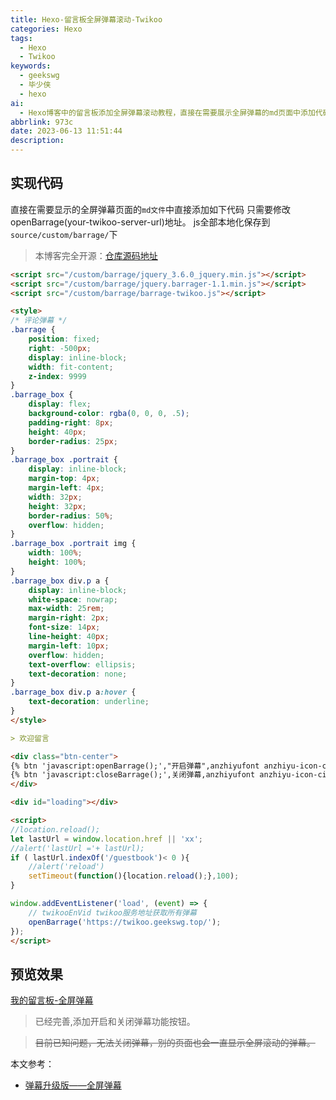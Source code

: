 ```yaml
---
title: Hexo-留言板全屏弹幕滚动-Twikoo
categories: Hexo
tags:
  - Hexo
  - Twikoo
keywords:
  - geekswg
  - 毕少侠
  - hexo
ai:
  - Hexo博客中的留言板添加全屏弹幕滚动教程，直接在需要展示全屏弹幕的md页面中添加代码。
abbrlink: 973c
date: 2023-06-13 11:51:44
description:
---
```


## 实现代码

直接在需要显示的全屏弹幕页面的`md文件`中直接添加如下代码
只需要修改openBarrage(your-twikoo-server-url)地址。
js全部本地化保存到`source/custom/barrage/`下
> 本博客完全开源：[仓库源码地址](https://github.com/gavinblog/blog-anzhiyu)
```md
<script src="/custom/barrage/jquery_3.6.0_jquery.min.js"></script>
<script src="/custom/barrage/jquery.barrager-1.1.min.js"></script>
<script src="/custom/barrage/barrage-twikoo.js"></script>

<style>
/* 评论弹幕 */
.barrage {
    position: fixed;
    right: -500px;
    display: inline-block;
    width: fit-content;
    z-index: 9999
}
.barrage_box {
    display: flex;
    background-color: rgba(0, 0, 0, .5);
    padding-right: 8px;
    height: 40px;
    border-radius: 25px;
}
.barrage_box .portrait {
    display: inline-block;
    margin-top: 4px;
    margin-left: 4px;
    width: 32px;
    height: 32px;
    border-radius: 50%;
    overflow: hidden;
}
.barrage_box .portrait img {
    width: 100%;
    height: 100%;
}
.barrage_box div.p a {
    display: inline-block;
    white-space: nowrap;
    max-width: 25rem;
    margin-right: 2px;
    font-size: 14px;
    line-height: 40px;
    margin-left: 10px;
    overflow: hidden;
    text-overflow: ellipsis;
    text-decoration: none;
}
.barrage_box div.p a:hover {
    text-decoration: underline;
}
</style>

> 欢迎留言

<div class="btn-center">
{% btn 'javascript:openBarrage();',"开启弹幕",anzhiyufont anzhiyu-icon-circle-arrow-right,outline green larger %}
{% btn 'javascript:closeBarrage();',关闭弹幕,anzhiyufont anzhiyu-icon-circle-arrow-right,outline red larger %}
</div>

<div id="loading"></div>

<script>
//location.reload();
let lastUrl = window.location.href || 'xx';
//alert('lastUrl ='+ lastUrl);
if ( lastUrl.indexOf('/guestbook')< 0 ){
    //alert('reload')
    setTimeout(function(){location.reload();},100);
}

window.addEventListener('load', (event) => {
    // twikooEnVid twikoo服务地址获取所有弹幕
    openBarrage('https://twikoo.geekswg.top/');
});
</script>

```

## 预览效果

[我的留言板-全屏弹幕](/guestbook/)

> 已经完善,添加开启和关闭弹幕功能按钮。

> ~~目前已知问题，无法关闭弹幕，别的页面也会一直显示全屏滚动的弹幕。~~


本文参考：
* [弹幕升级版——全屏弹幕](https://blog.leonus.cn/2022/barrage.html)
